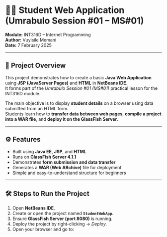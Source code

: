 # 🧑‍💻 Student Web Application (Umrabulo Session #01 – MS#01)

**Module:** INT316D – Internet Programming  
**Author:** Vuyisile Memani  
**Date:** 7 February 2025  

---

## 📘 Project Overview

This project demonstrates how to create a basic **Java Web Application** using **JSP (JavaServer Pages)** and **HTML** in **NetBeans IDE**.  
It forms part of the *Umrabulo Session #01 (MS#01)* practical lesson for the INT316D module.

The main objective is to display **student details** on a browser using data submitted from an HTML form.  
Students learn how to **transfer data between web pages**, **compile a project into a WAR file**, and **deploy it on the GlassFish Server**.

---

## ⚙️ Features

- Built using **Java EE**, **JSP**, and **HTML**
- Runs on **GlassFish Server 4.1.1**
- Demonstrates **form submission and data transfer**
- Generates a **WAR (Web ARchive)** file for deployment
- Simple and easy-to-understand structure for beginners

---

## 🛠️ Steps to Run the Project

1. Open **NetBeans IDE**.  
2. Create or open the project named **`StudentWebApp`**.  
3. Ensure **GlassFish Server (port 8080)** is running.  
4. Deploy the project by right-clicking → *Deploy*.  
5. Open your browser and go to:  

